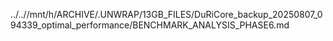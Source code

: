 ../..//mnt/h/ARCHIVE/.UNWRAP/13GB_FILES/DuRiCore_backup_20250807_094339_optimal_performance/BENCHMARK_ANALYSIS_PHASE6.md